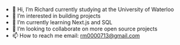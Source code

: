- 👋 Hi, I’m Richard currently studying at the University of Waterloo
- 👀 I’m interested in building projects
- 🌱 I’m currently learning Next.js and SQL
- 💞️ I’m looking to collaborate on more open source projects
- 📫 How to reach me email: rm0000713@gmail.com

<!---
RC074/RC074 is a ✨ special ✨ repository because its `README.md` (this file) appears on your GitHub profile.
You can click the Preview link to take a look at your changes.
--->
